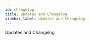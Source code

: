 ```yaml
---
id: changelog
title: Updates and Changelog
sidebar_label: Updates and Changelog
---
```


Updates and Changelog